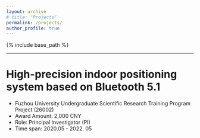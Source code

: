 ```yaml
---
layout: archive
# title: "Projects"
permalink: /projects/
author_profile: true
---
```


{% include base_path %}

---

# High-precision indoor positioning system based on Bluetooth 5.1
- Fuzhou University Undergraduate Scientific Research Training Program Project (26002)
- Award Amount: 2,000 CNY
- Role: Principal Investigator (PI)
- Time span: 2020.05 - 2022. 05